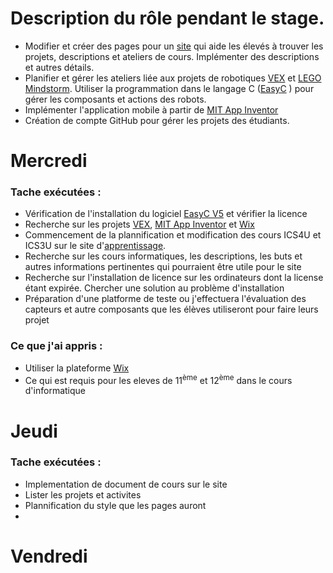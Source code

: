 # Description du rôle pendant le stage. 

   * Modifier et créer des pages pour un [site](http://essfsoccerfranco.wixsite.com/infotechnodesign) qui aide les élevés à trouver les projets, descriptions et ateliers de cours. Implémenter des descriptions et autres détails.
   * Planifier et gérer les ateliers liée aux projets de robotiques [VEX](https://www.vexrobotics.com/) et [LEGO Mindstorm](https://www.lego.com/fr-fr/mindstorms/?ignorereferer=true). Utiliser la programmation dans le langage C ([EasyC](https://www.vexrobotics.com/easyc-v5.html) ) pour gérer les composants et actions des robots. 
   * Implémenter l'application mobile à partir de [MIT App Inventor](http://appinventor.mit.edu/explore/)
   * Création de compte GitHub pour gérer les projets des étudiants. 

# Mercredi 

### Tache exécutées : 
   * Vérification  de l'installation du logiciel [EasyC V5](https://www.vexrobotics.com/easyc-v5.html) et vérifier la licence 
   * Recherche sur les projets [VEX](https://www.vexrobotics.com/), [MIT App Inventor](http://appinventor.mit.edu/explore/) et [Wix](wix.com)
   * Commencement de la plannification et modification des cours ICS4U et ICS3U sur le site d'[apprentissage](http://essfsoccerfranco.wixsite.com/infotechnodesign). 
   * Recherche sur les cours informatiques, les descriptions, les buts et autres informations pertinentes qui pourraient être utile pour le site
   * Recherche sur l'installation de licence sur les ordinateurs dont la license étant expirée. Chercher une solution au problème  d'installation
   * Préparation  d'une platforme de teste ou j'effectuera l'évaluation  des capteurs et autre composants que les élèves utiliseront pour faire leurs projet 
   
### Ce que j'ai appris : 
   * Utiliser la plateforme [Wix](wix.com)
   * Ce qui est requis pour les eleves de 11<sup>ème</sup> et 12<sup>ème</sup> dans le cours d'informatique

# Jeudi 
### Tache exécutées : 
   * Implementation de document de cours sur le site 
   * Lister les projets et activites 
   * Plannification du style que les pages auront 
   * 




# Vendredi



